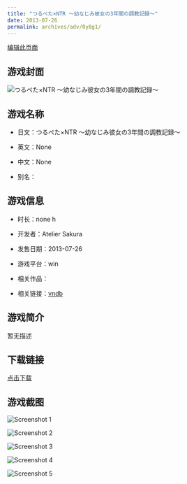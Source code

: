 ```yaml
---
title: "つるぺた×NTR ～幼なじみ彼女の3年間の調教記録～"
date: 2013-07-26
permalink: archives/adv/0y8g1/
---
```

[编辑此页面](https://github.com/ACG-3/ADV3-source/blob/main/source/_posts/%E3%81%A4%E3%82%8B%E3%81%BA%E3%81%9F%C3%97NTR%20%EF%BD%9E%E5%B9%BC%E3%81%AA%E3%81%98%E3%81%BF%E5%BD%BC%E5%A5%B3%E3%81%AE3%E5%B9%B4%E9%96%93%E3%81%AE%E8%AA%BF%E6%95%99%E8%A8%98%E9%8C%B2%EF%BD%9E.md)

## 游戏封面

![つるぺた×NTR ～幼なじみ彼女の3年間の調教記録～](https://pan.timero.xyz/d/onedrive/img_lib_001/%E3%81%A4%E3%82%8B%E3%81%BA%E3%81%9F%C3%97NTR%20%EF%BD%9E%E5%B9%BC%E3%81%AA%E3%81%98%E3%81%BF%E5%BD%BC%E5%A5%B3%E3%81%AE3%E5%B9%B4%E9%96%93%E3%81%AE%E8%AA%BF%E6%95%99%E8%A8%98%E9%8C%B2%EF%BD%9E_cover.avif)


## 游戏名称

- 日文：つるぺた×NTR ～幼なじみ彼女の3年間の調教記録～
- 英文：None
- 中文：None

- 别名：


## 游戏信息

- 时长：none h
- 开发者：Atelier Sakura
- 发售日期：2013-07-26
- 游戏平台：win
- 相关作品：

- 相关链接：[vndb](https://vndb.org/v12563)


## 游戏简介

暂无描述


## 下载链接

[点击下载](https://pan.timero.xyz/onedrive/adv_lib_001/%E3%81%A4%E3%82%8B%E3%81%BA%E3%81%9F%C3%97NTR%20%EF%BD%9E%E5%B9%BC%E3%81%AA%E3%81%98%E3%81%BF%E5%BD%BC%E5%A5%B3%E3%81%AE3%E5%B9%B4%E9%96%93%E3%81%AE%E8%AA%BF%E6%95%99%E8%A8%98%E9%8C%B2%EF%BD%9E)


## 游戏截图


![Screenshot 1](https://pan.timero.xyz/d/onedrive/img_lib_001/%E3%81%A4%E3%82%8B%E3%81%BA%E3%81%9F%C3%97NTR%20%EF%BD%9E%E5%B9%BC%E3%81%AA%E3%81%98%E3%81%BF%E5%BD%BC%E5%A5%B3%E3%81%AE3%E5%B9%B4%E9%96%93%E3%81%AE%E8%AA%BF%E6%95%99%E8%A8%98%E9%8C%B2%EF%BD%9E_Screenshot_1.avif)

![Screenshot 2](https://pan.timero.xyz/d/onedrive/img_lib_001/%E3%81%A4%E3%82%8B%E3%81%BA%E3%81%9F%C3%97NTR%20%EF%BD%9E%E5%B9%BC%E3%81%AA%E3%81%98%E3%81%BF%E5%BD%BC%E5%A5%B3%E3%81%AE3%E5%B9%B4%E9%96%93%E3%81%AE%E8%AA%BF%E6%95%99%E8%A8%98%E9%8C%B2%EF%BD%9E_Screenshot_2.avif)

![Screenshot 3](https://pan.timero.xyz/d/onedrive/img_lib_001/%E3%81%A4%E3%82%8B%E3%81%BA%E3%81%9F%C3%97NTR%20%EF%BD%9E%E5%B9%BC%E3%81%AA%E3%81%98%E3%81%BF%E5%BD%BC%E5%A5%B3%E3%81%AE3%E5%B9%B4%E9%96%93%E3%81%AE%E8%AA%BF%E6%95%99%E8%A8%98%E9%8C%B2%EF%BD%9E_Screenshot_3.avif)

![Screenshot 4](https://pan.timero.xyz/d/onedrive/img_lib_001/%E3%81%A4%E3%82%8B%E3%81%BA%E3%81%9F%C3%97NTR%20%EF%BD%9E%E5%B9%BC%E3%81%AA%E3%81%98%E3%81%BF%E5%BD%BC%E5%A5%B3%E3%81%AE3%E5%B9%B4%E9%96%93%E3%81%AE%E8%AA%BF%E6%95%99%E8%A8%98%E9%8C%B2%EF%BD%9E_Screenshot_4.avif)

![Screenshot 5](https://pan.timero.xyz/d/onedrive/img_lib_001/%E3%81%A4%E3%82%8B%E3%81%BA%E3%81%9F%C3%97NTR%20%EF%BD%9E%E5%B9%BC%E3%81%AA%E3%81%98%E3%81%BF%E5%BD%BC%E5%A5%B3%E3%81%AE3%E5%B9%B4%E9%96%93%E3%81%AE%E8%AA%BF%E6%95%99%E8%A8%98%E9%8C%B2%EF%BD%9E_Screenshot_5.avif)

